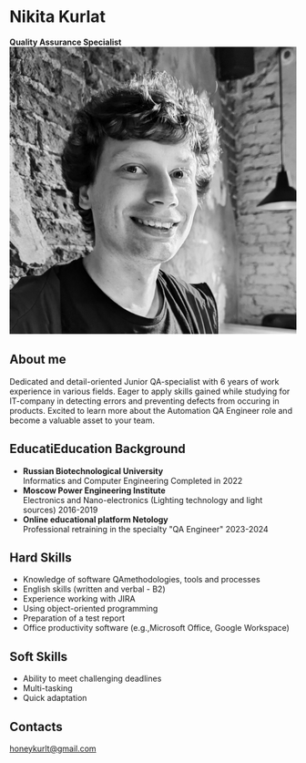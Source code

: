 # Nikita Kurlat
**Quality Assurance Specialist**  
![photo of me](photo.png)
## About me
Dedicated and detail-oriented Junior QA-specialist with
6 years of work experience in various fields. Eager to
apply skills gained while studying for IT-company in
detecting errors and preventing defects from occuring in
products. Excited to learn more about the Automation QA
Engineer role and become a valuable asset to your team.
## EducatiEducation Background
* **Russian Biotechnological University**  
Informatics and Computer Engineering Completed in 2022
* **Moscow Power Engineering Institute**  
Electronics and Nano-electronics
(Lighting technology and light sources)
2016-2019
* **Online educational platform Netology**  
Professional retraining in the specialty
"QA Engineer"
2023-2024

## Hard Skills
* Knowledge of software QAmethodologies, tools and processes
* English skills (written and verbal - В2)
* Experience working with JIRA
* Using object-oriented programming
* Preparation of a test report
* Office productivity software (e.g.,Microsoft Office, Google Workspace)

## Soft Skills
* Ability to meet challenging deadlines
* Multi-tasking
* Quick adaptation

## Contacts
honeykurlt@gmail.com 
